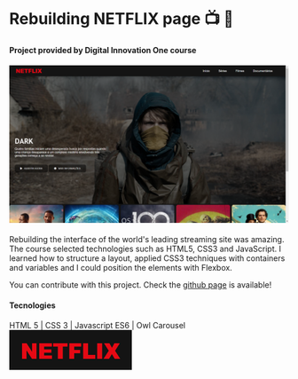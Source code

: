 # Rebuilding NETFLIX page :tv: :movie_camera:

#### Project provided by Digital Innovation One course

#### ![](/img/screenshot.png)

Rebuilding the interface of the world's leading streaming site was amazing. The course selected technologies such as HTML5, CSS3 and JavaScript. I learned how to structure a layout, applied CSS3 techniques with containers and variables and I could position the elements with Flexbox.

You can contribute with this project. Check the [github page](https://rvsriller.github.io/rierNetflix/) is available!

#### Tecnologies

HTML 5 | CSS 3 | Javascript ES6 | Owl Carousel                                                                                            ![](/img/NETFLIX.png)
